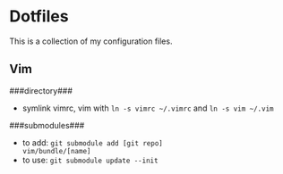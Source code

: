 Dotfiles
==========

This is a collection of my configuration files.

Vim 
----------
###directory###
* symlink vimrc, vim with <code>ln -s vimrc ~/.vimrc</code> and <code>ln -s vim ~/.vim</code>

###submodules###
* to add: <code>git submodule add [git repo] vim/bundle/[name]</code>
* to use: <code>git submodule update --init</code>

